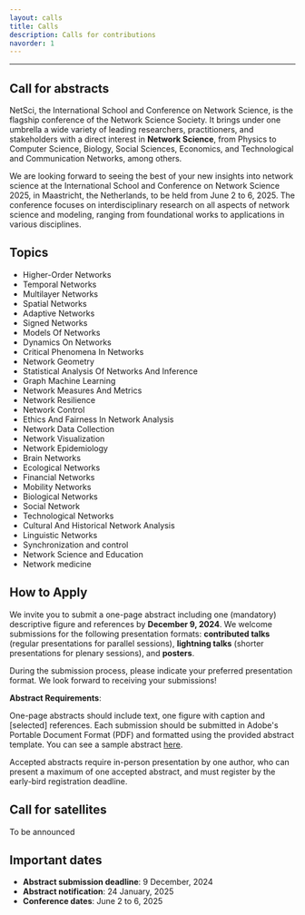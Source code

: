 ```yaml
---
layout: calls
title: Calls
description: Calls for contributions
navorder: 1
---
```


  
---  

## Call for abstracts
NetSci, the International School and Conference on Network Science, is the flagship conference of the Network Science
Society. It brings under one umbrella a wide variety of leading researchers, practitioners, and stakeholders with a direct
interest in **Network Science**, from Physics to Computer Science, Biology, Social Sciences, Economics, and Technological
and Communication Networks, among others. 


We are looking forward to seeing the best of your new insights into network science at the International School and Conference on Network Science 2025, in Maastricht, the Netherlands, to be held from June 2 to 6, 2025. The conference focuses on interdisciplinary research on all aspects of network science and modeling, ranging from foundational works to applications in various disciplines.  
  

## Topics
- Higher-Order Networks
- Temporal Networks
- Multilayer Networks
- Spatial Networks
- Adaptive Networks
- Signed Networks
- Models Of Networks
- Dynamics On Networks
- Critical Phenomena In Networks
- Network Geometry
- Statistical Analysis Of Networks And Inference
- Graph Machine Learning
- Network Measures And Metrics
- Network Resilience
- Network Control
- Ethics And Fairness In Network Analysis
- Network Data Collection
- Network Visualization
- Network Epidemiology
- Brain Networks
- Ecological Networks
- Financial Networks
- Mobility Networks
- Biological Networks
- Social Network
- Technological Networks
- Cultural And Historical Network Analysis
- Linguistic Networks
- Synchronization and control
- Network Science and Education
- Network medicine



## How to Apply
We invite you to submit a one-page abstract including one (mandatory) descriptive figure and references by **December 9, 2024**.
We welcome submissions for the following presentation formats: 
**contributed talks** (regular presentations for parallel sessions), 
**lightning talks** (shorter presentations for plenary sessions), 
and **posters**.

During the submission process, please indicate your preferred presentation format.
We look forward to receiving your submissions! 


**Abstract Requirements**:

One-page abstracts should include text, one figure with caption and [selected] references. Each submission should be submitted in Adobe's Portable Document Format (PDF) and formatted using the provided abstract template. You can see a sample abstract <a href="https://github.com/user-attachments/files/16743747/NetSci2025_sample_abstract.pdf" download>here</a>.

Accepted abstracts require in-person presentation by one author, who can present a maximum of one accepted abstract, and must register by the early-bird registration deadline.



## Call for satellites
To be announced


## Important dates 
- **Abstract submission deadline**: 9 December, 2024
- **Abstract notification**: 24 January, 2025
- **Conference dates**: June 2 to 6, 2025




<!-- ## NetSci

The International School and Conference on Network Science, NetSci, is the flagship conference on Complex Networks promoted by the Network Science Society. It brings under one umbrella a wide variety of leading researchers, practitioners, and stakeholders with a direct interest in **Network Science**, from Physics to Computer Science, Biology, Social Sciences, Economics, and Technological and Communication Networks, among others. The conference focuses on interdisciplinary research on all aspects of network science and modeling, ranging from foundational works to applications in various disciplines.


The conference will be in-person only.

If you have any questions, please do not hesitate to contact us: [netsci2025@gmail.com](mailto:netsci2025@gmail.com)



## How to proceed
- Authors must submit their abstracts online through the paper submission system;
- Abstracts must be submitted according to the instructions below to ensure abstracts will be readable through the online review system and adhere to publication policies;
- Abstracts submitted are reviewed by experts selected by the conference committee for their demonstrated knowledge of particular topics. Authors will be notified of the review results by email.

If your paper is accepted, it will be assigned to either a lecture session or a poster session. Prepare your presentation accordingly, following the guidelines below. The author's request for an oral or poster presentation is taken into consideration but the final decision to place a paper in a lecture or poster session rests with the evaluation committee.


### Abstract Requirements

Abstracts may be no longer than 1 page, including all text, figures, and references. Please note that after the submission deadline the list and the order of the authors cannot be modified, and must remain unchanged in the final version of the program.

Each accepted paper must be presented by one of the authors’ in-person at the conference site according to the schedule published. Presentation by anyone else than one of the co-authors (proxies, video or remote cast) is not allowed unless explicitly approved before the conference by the technical committee. One of the authors must register for the conference and must register before the author registration deadline. Failure to do so will result in automatic withdrawal of the paper from the conference program.

For posters, one author must be present at the poster during the entire duration of the session.

An author cannot present more than 1 accepted paper.

### File Format

The review process will be performed from the electronic submission of your paper. To ensure that your document is compatible with the review system and proceedings system, you must adhere to the following requirements. Papers must be submitted in Adobe's Portable Document Format (PDF). These requirements mandate that your files:

- Must NOT have Adobe Document Protection or Document Security enabled ;
- Must NOT be password-protected ;
- Must be 'US Letter';
- Does not contain hyperlinks;
- Have monochrome images down-sampled at 600 dpi, grayscale & colour images at 300 dpi.

### File Size Limit

Authors will be permitted to submit files weighing up to 5 MB.

### Writing Language

English is the official language of the conference. As a result, all papers must be entirely submitted (and presented) in English.

### Authors List

The authors' name(s) and affiliation(s) appear below the title in capital and lower case letters. NetSci Committee does not perform blind reviews, so be sure to include the author list in your submitted paper. Papers with multiple authors and affiliations may require two or more lines for this information. The order of the authors on the document should exactly match in number and order the authors typed into the online submission form.
Submit your abstract -->

<!-- ### Before you begin the submission process, please prepare the following information:

- Presenting author's contact information:
  - Full given name and family name
  - Main affiliation details: institution, address, city, province/state, country, post/zip code
  - E-mail address
  - Phone number where you can easily be reached
- Co-authors' information:
  - Full given name and family name
  - Main affiliation
  - E-mail address
- A PDF copy of your abstract which you will be required to upload during the submission process.

You will receive an automated email with your submission summary, your abstract number, a unique access code and the link that will enable you to access your file and author entry forms at any time before the submission deadline.

The Secretariat will process your request and send you an official confirmation

 -->
<!-- 
## Broad Topics

1. Higher-Order Networks;
2. Temporal Networks;
3. Multilayer Networks;
4. Spatial Networks;
5. Adaptive Networks;
6. Signed Networks;
7. Models Of Networks;
8. Dynamics On Networks;
9. Critical Phenomena In Networks;
10. Network Geometry;
11. Statistical Analysis Of Networks And Inference;
12. Graph Machine Learning;
13. Network Measures And Metrics;
14. Network Resilience;
15. Network Control;
16. Ethics And Fairness In Network Analysis;
17. Network Data Collection;
18. Network Visualization;
19. Network Epidemiology;
20. Brain Networks;
21. Ecological Networks;
22. Financial Networks;
23. Mobility Networks;
24. Biological Networks;
25. Social Network;
26. Technological Networks;
27. Cultural And Historical Network Analysis;
28. Linguistic Networks;
29. Synchronization and control;
30. Network Science and Education;
31. Network medicine. -->

